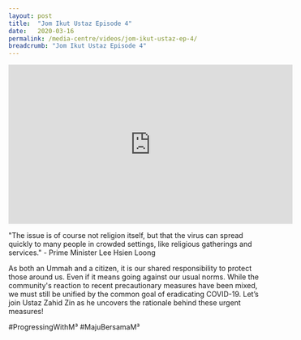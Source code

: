 ```yaml
---
layout: post
title:  "Jom Ikut Ustaz Episode 4"
date:   2020-03-16
permalink: /media-centre/videos/jom-ikut-ustaz-ep-4/
breadcrumb: "Jom Ikut Ustaz Episode 4"
---
```


<div class="bp-youtube">
<iframe width="560" height="315" src="https://www.youtube.com/embed/hlOE3_zwAOs" frameborder="0" allow="accelerometer; autoplay; encrypted-media; gyroscope; picture-in-picture" allowfullscreen></iframe>

</div>

"The issue is of course not religion itself, but that the virus can spread quickly to many people in crowded settings, like religious gatherings and services." - Prime Minister Lee Hsien Loong

As both an Ummah and a citizen, it is our shared responsibility to protect those around us. Even if it means going against our usual norms. While the community's reaction to recent precautionary measures have been mixed, we must still be unified by the common goal of eradicating COVID-19. Let’s join Ustaz Zahid Zin as he uncovers the rationale behind these urgent measures!

#ProgressingWithM³ #MajuBersamaM³
